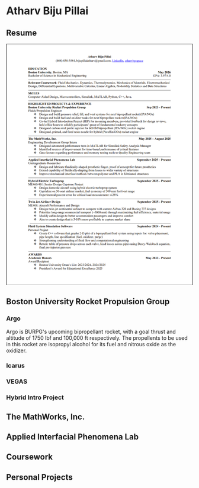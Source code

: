 # Atharv Biju Pillai
## Resume
![Resume](/AtharvBijuPillai-Resume.png)

## Boston University Rocket Propulsion Group
### Argo
Argo is BURPG's upcoming bipropellant rocket, with a goal thrust and altitude of 1750 lbf and 100,000 ft respectively. The propellents to be used in this rocket are isopropyl alcohol for its fuel and nitrous oxide as the oxidizer. 
### Icarus
### VEGAS
### Hybrid Intro Project

## The MathWorks, Inc.

## Applied Interfacial Phenomena Lab

## Coursework

## Personal Projects

